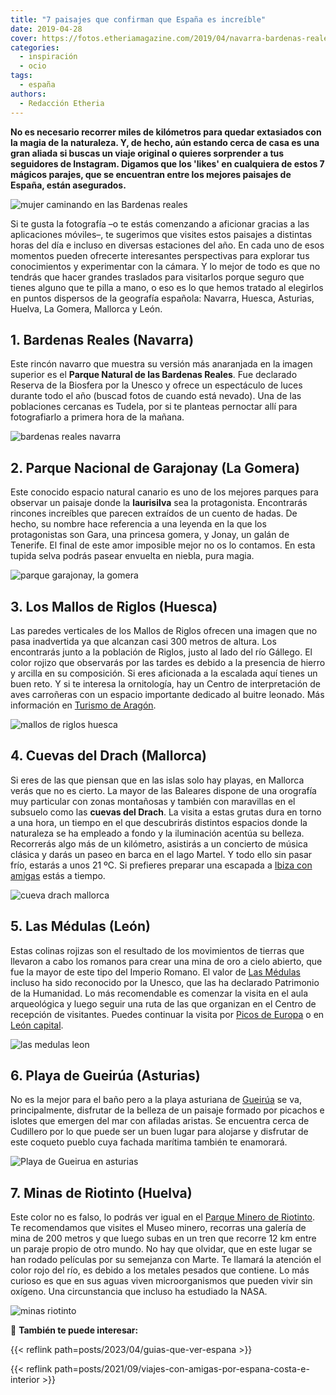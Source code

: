 ```yaml
---
title: "7 paisajes que confirman que España es increíble"
date: 2019-04-28
cover: https://fotos.etheriamagazine.com/2019/04/navarra-bardenas-reales.jpg
categories: 
  - inspiración
  - ocio
tags: 
  - españa
authors: 
  - Redacción Etheria
---
```


**No es necesario recorrer miles de kilómetros para quedar extasiados con la magia de la 
naturaleza. Y, de hecho, aún estando cerca de casa es una gran aliada si buscas un viaje 
original o quieres sorprender a tus seguidores de Instagram. Digamos que los 'likes' en 
cualquiera de estos 7 mágicos parajes, que se encuentran entre los mejores paisajes de 
España, están asegurados.** 

![mujer caminando en las Bardenas reales](https://fotos.etheriamagazine.com/2019/04/bardenas-reales-navarra-chica.jpg "Paseo por el singular paisaje de las Bardenas Reales en Navarra.")

Si te gusta la fotografía –o te estás comenzando a aficionar gracias a las aplicaciones 
móviles–, te sugerimos que visites estos paisajes a distintas horas del día e incluso en 
diversas estaciones del año. En cada uno de esos momentos pueden ofrecerte interesantes 
perspectivas para explorar tus conocimientos y experimentar con la cámara. Y lo mejor de 
todo es que no tendrás que hacer grandes traslados para visitarlos porque seguro que 
tienes alguno que te pilla a mano, o eso es lo que hemos tratado al elegirlos en puntos 
dispersos de la geografía española: Navarra, Huesca, Asturias, Huelva, La Gomera, 
Mallorca y León. 

## 1\. Bardenas Reales (Navarra)

Este rincón navarro que muestra su versión más anaranjada en la imagen superior es el 
**Parque Natural de las Bardenas Reales**. Fue declarado Reserva de la Biosfera por la 
Unesco y ofrece un espectáculo de luces durante todo el año (buscad fotos de cuando está 
nevado). Una de las poblaciones cercanas es Tudela, por si te planteas pernoctar allí 
para fotografiarlo a primera hora de la mañana. 

![bardenas reales navarra](https://fotos.etheriamagazine.com/2019/04/navarra-bardenas-reales.jpg "Las Bardenas Reales. © Noradoa/ Adobe Stock")

## 2\. Parque Nacional de Garajonay (La Gomera)

Este conocido espacio natural canario es uno de los mejores parques para observar un 
paisaje donde la **laurisilva** sea la protagonista. Encontrarás rincones increíbles que 
parecen extraídos de un cuento de hadas. De hecho, su nombre hace referencia a una 
leyenda en la que los protagonistas son Gara, una princesa gomera, y Jonay, un galán de 
Tenerife. El final de este amor imposible mejor no os lo contamos. En esta tupida selva 
podrás pasear envuelta en niebla, pura magia. 

![parque garajonay, la gomera](https://fotos.etheriamagazine.com/2019/04/la-gomera-Garajonay.jpg "Parque Nacional de Garajonay. © Rh2010/ Adobe Stock")

## 3\. Los Mallos de Riglos (Huesca)

Las paredes verticales de los Mallos de Riglos ofrecen una imagen que no pasa 
inadvertida ya que alcanzan casi 300 metros de altura. Los encontrarás junto a la 
población de Riglos, justo al lado del río Gállego. El color rojizo que observarás por 
las tardes es debido a la presencia de hierro y arcilla en su composición. Si eres 
aficionada a la escalada aquí tienes un buen reto. Y si te interesa la ornitología, hay 
un Centro de interpretación de aves carroñeras con un espacio importante dedicado al 
buitre leonado. Más información en [Turismo de 
Aragón](https://www.turismodearagon.com/ficha/riglos/). 

![mallos de riglos huesca](https://fotos.etheriamagazine.com/2019/04/huesca-mallos-riglos.jpg "Los Mallos de Riglos. © Bbsferrari / Adobe Stock")

## 4\. Cuevas del Drach (Mallorca)

Si eres de las que piensan que en las islas solo hay playas, en Mallorca verás que no es 
cierto. La mayor de las Baleares dispone de una orografía muy particular con zonas 
montañosas y también con maravillas en el subsuelo como las **cuevas del Drach**. La 
visita a estas grutas dura en torno a una hora, un tiempo en el que descubrirás 
distintos espacios donde la naturaleza se ha empleado a fondo y la iluminación acentúa 
su belleza. Recorrerás algo más de un kilómetro, asistirás a un concierto de música 
clásica y darás un paseo en barca en el lago Martel. Y todo ello sin pasar frío, estarás 
a unos 21 ºC. Si prefieres preparar una escapada a [Ibiza con 
amigas](http://etheriamagazine.com/2018/06/25/viaje-a-ibiza-con-amigas/) estás a tiempo. 

![cueva drach mallorca](https://fotos.etheriamagazine.com/2019/04/mallorca-cueva-drach.jpg "Cuevas del Drach. © Balate Dorin/ Adobe Stock")

## 5\. Las Médulas (León)

Estas colinas rojizas son el resultado de los movimientos de tierras que llevaron a cabo 
los romanos para crear una mina de oro a cielo abierto, que fue la mayor de este tipo 
del Imperio Romano. El valor de [Las 
Médulas](http://www.turismoleon.org/turismo/las-medulas.php) incluso ha sido reconocido 
por la Unesco, que las ha declarado Patrimonio de la Humanidad. Lo más recomendable es 
comenzar la visita en el aula arqueológica y luego seguir una ruta de las que organizan 
en el Centro de recepción de visitantes. Puedes continuar la visita por [Picos de 
Europa](http://etheriamagazine.com/2018/10/17/picos-de-europa-ruta-por-asturias-leon-y-cantabria/) 
o en [León capital](http://etheriamagazine.com/2018/09/27/48-horas-en-leon/). 

![las medulas leon](https://fotos.etheriamagazine.com/2019/04/leon-medulas-minas-oro.jpg "Las Médulas. © Olivier/ Adobe Stock")

## 6\. Playa de Gueirúa (Asturias)

No es la mejor para el baño pero a la playa asturiana de 
[Gueirúa](https://www.turismoasturias.es/descubre/costa/playas/playa-de-la-gueirua-gairua) 
se va, principalmente, disfrutar de la belleza de un paisaje formado por picachos e 
islotes que emergen del mar con afiladas aristas. Se encuentra cerca de Cudillero por lo 
que puede ser un buen lugar para alojarse y disfrutar de este coqueto pueblo cuya 
fachada marítima también te enamorará. 

![Playa de Gueirua en asturias](https://fotos.etheriamagazine.com/2019/04/asturias-playa-gueirua.jpg "Playa de Gueirúa. © Javier Castro/ Adobe Stock")

## 7\. Minas de Riotinto (Huelva)

Este color no es falso, lo podrás ver igual en el [Parque Minero de 
Riotinto](http://www.andalucia.org/es/reportajes/minas-de-riotinto-un-viaje-a-otro-mundo/). 
Te recomendamos que visites el Museo minero, recorras una galería de mina de 200 metros 
y que luego subas en un tren que recorre 12 km entre un paraje propio de otro mundo. No 
hay que olvidar, que en este lugar se han rodado películas por su semejanza con Marte. 
Te llamará la atención el color rojo del río, es debido a los metales pesados que 
contiene. Lo más curioso es que en sus aguas viven microorganismos que pueden vivir sin 
oxígeno. Una circunstancia que incluso ha estudiado la NASA. 

![minas riotinto](https://fotos.etheriamagazine.com/2019/04/huelva-riotinto.jpg "Minas de Riotinto. © Fotolia Premium/ Adobe Stock")

📌 **También te puede interesar:** 

{{< reflink path=posts/2023/04/guias-que-ver-espana >}} 

{{< reflink path=posts/2021/09/viajes-con-amigas-por-espana-costa-e-interior >}}

